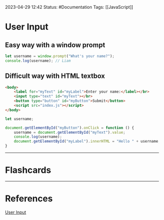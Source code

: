 2023-04-29 12:42
Status: #Documentation 
Tags: [[JavaScript]]

# User Input

## Easy way with a window prompt

```javascript
let username = window.prompt("What's your name?");
console.log(username); // Liam
```

## Difficult way with HTML textbox

```html
<body>
    <label for="myText" id="myLabel">Enter your name:</label></br>
    <input type="text" id="myText"></br>
    <button type="button" id="myButton">Submit</button>
    <script src="index.js"></script>
</body>
```

```javascript
let username;

document.getElementById("myButton").onClick = function () {
    username = document.getElementById("myText").value;
    console.log(username);
    document.getElementById("myLabel").innerHTML = "Hello " + username;
}
```


___
# Flashcards



---
# References
[User Input](https://www.youtube.com/watch?v=8dWL3wF_OMw&list=PL3k5VlZzpQyEz03mNlmU50YcIJ6vEDz95&index=1&t=1274s)
